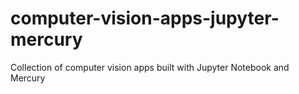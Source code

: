 # computer-vision-apps-jupyter-mercury
Collection of computer vision apps built with Jupyter Notebook and Mercury
